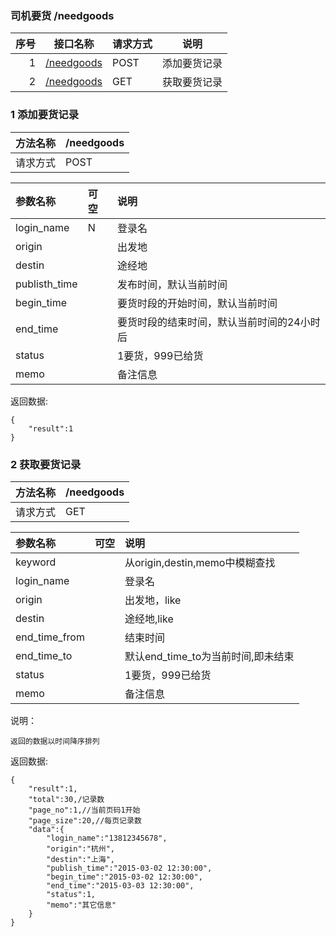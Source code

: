 ### 司机要货 /needgoods

序号		|接口名称  |请求方式|说明
------:|--------|-------------------|------------------
1|[/needgoods](#add_needgoods)		|POST 	|添加要货记录
2|[/needgoods](#list_needgoods)		|GET 	|获取要货记录


### 1 <label id="add_needgoods">添加要货记录</label>

|方法名称|/needgoods|
|:----|:--------|
|请求方式|POST|

|参数名称|可空|说明|
|:----|:--------|:--------|
|login_name		|N	|登录名|
|origin			|	|出发地|
|destin			|	|途经地|
|publisth_time	|	|发布时间，默认当前时间|
|begin_time		|	|要货时段的开始时间，默认当前时间|
|end_time		|	|要货时段的结束时间，默认当前时间的24小时后|
|status			|	|1要货，999已给货|
|memo			|	|备注信息|


返回数据:
>
	{
		"result":1
	}
	
### 2 <label id="list_needgoods">获取要货记录</label>

|方法名称|/needgoods|
|:----|:--------|
|请求方式|GET|

|参数名称|可空|说明|
|:----|:--------|:--------|
|keyword		|	|从origin,destin,memo中模糊查找|
|login_name		|	|登录名|
|origin			|	|出发地，like|
|destin			|	|途经地,like|
|end_time_from	|	|结束时间|
|end_time_to	|	|默认end_time_to为当前时间,即未结束|
|status			|	|1要货，999已给货|
|memo			|	|备注信息|

说明：
	
	返回的数据以时间降序排列

返回数据:
>
	{
		"result":1,
		"total":30,/记录数
		"page_no":1,//当前页码1开始
		"page_size":20,//每页记录数
		"data":{
			"login_name":"13812345678",
			"origin":"杭州",
			"destin":"上海",
			"publish_time":"2015-03-02 12:30:00",
			"begin_time":"2015-03-02 12:30:00",
			"end_time":"2015-03-03 12:30:00",
			"status":1,
			"memo":"其它信息"
		}
	}